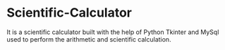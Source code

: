 # Scientific-Calculator
It is a scientific calculator built with the help of Python Tkinter and MySql used to perform the arithmetic and scientific calculation.

